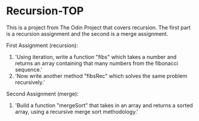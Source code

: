 # Recursion-TOP
This is a project from The Odin Project that covers recursion. The first part is a recursion assignment and the second is a merge assignment.

First Assignment (recursion): 
1) 'Using iteration, write a function "fibs" which takes a number and returns an array containing that many numbers from the fibonacci sequence.'
2) 'Now write another method "fibsRec" which solves the same problem recursively.'

Second Assignment (merge):
1) 'Build a function "mergeSort" that takes in an array and returns a sorted array, using a recursive merge sort methodology.'

